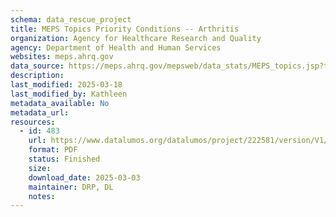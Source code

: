 ```yaml
---
schema: data_rescue_project 
title: MEPS Topics Priority Conditions -- Arthritis
organization: Agency for Healthcare Research and Quality
agency: Department of Health and Human Services
websites: meps.ahrq.gov
data_source: https://meps.ahrq.gov/mepsweb/data_stats/MEPS_topics.jsp?topicid=4Z5
description: 
last_modified: 2025-03-18
last_modified_by: Kathleen
metadata_available: No
metadata_url: 
resources:
  - id: 483
    url: https://www.datalumos.org/datalumos/project/222581/version/V1/view
    format: PDF
    status: Finished
    size: 
    download_date: 2025-03-03
    maintainer: DRP, DL
    notes: 
---
```

